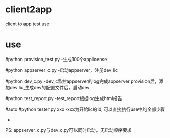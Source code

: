 # client2app
client to app test use

# use
#python provision_test.py 
-生成100个applicense

#python appserver_c.py 
-启动appserver，注册dev_lic

#python dev_c.py 
-dev_c监控appserver的log完成appserver provision后，添加dev lic,生成dev的配置文件后，启动dev

#python test_report.py
-test_report根据log生成html报告


#auto 
#python tester.py xxx
-xxx为开始lic的id, 可以直接执行use中的全部步骤

-
PS:
appserver_c.py与dev_c.py可以同时启动，无启动顺序要求
